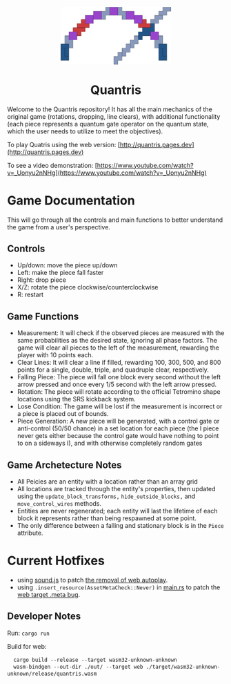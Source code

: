 <div align="center">

<img src="logo.svg" width="256px" />

# Quantris

</div>

Welcome to the Quantris repository! It has all the main mechanics of the original game (rotations, dropping, line clears), with additional functionality (each piece represents a quantum gate operator on the quantum state, which the user needs to utilize to meet the objectives).

To play Quatris using the web version: [http://quantris.pages.dev](http://quantris.pages.dev)

To see a video demonstration: [https://www.youtube.com/watch?v=_Uonyu2nNHg](https://www.youtube.com/watch?v=_Uonyu2nNHg)

# Game Documentation
This will go through all the controls and main functions to better understand the game from a user's perspective.

## Controls
+ Up/down: move the piece up/down
+ Left: make the piece fall faster
+ Right: drop piece
+ X/Z: rotate the piece clockwise/counterclockwise
+ R: restart

## Game Functions
+ Measurement: It will check if the observed pieces are measured with the same probabilities as the desired state, ignoring all phase factors. The game will clear all pieces to the left of the measurement, rewarding the player with 10 points each.
+ Clear Lines: It will clear a line if filled, rewarding 100, 300, 500, and 800 points for a single, double, triple, and quadruple clear, respectively.
+ Falling Piece: The piece will fall one block every second without the left arrow pressed and once every 1/5 second with the left arrow pressed.
+ Rotation: The piece will rotate according to the official Tetromino shape locations using the SRS kickback system.
+ Lose Condition: The game will be lost if the measurement is incorrect or a piece is placed out of bounds.
+ Piece Generation: A new piece will be generated, with a control gate or anti-control (50/50 chance) in a set location for each piece (the I piece never gets either because the control gate would have nothing to point to on a sideways I), and with otherwise completely random gates

## Game Archetecture Notes
+ All Peicies are an entity with a location rather than an array grid
+ All locations are tracked through the entity's properties, then updated using the `update_block_transforms,` `hide_outside_blocks,` and `move_control_wires` methods.
+ Entities are never regenerated; each entity will last the lifetime of each block it represents rather than being respawned at some point.
+ The only difference between a falling and stationary block is in the `Piece` attribute.

# Current Hotfixes
+ using [sound.js](out/sounds.js) to patch [the removal of web autoplay](https://developer.chrome.com/blog/web-audio-autoplay/#moving-forward).
+ using `.insert_resource(AssetMetaCheck::Never)` in [main.rs](src/main.rs) to patch the [web target .meta bug](https://github.com/bevyengine/bevy/issues/10157).

## Developer Notes
Run: `cargo run`

Build for web:
```
  cargo build --release --target wasm32-unknown-unknown
  wasm-bindgen --out-dir ./out/ --target web ./target/wasm32-unknown-unknown/release/quantris.wasm
```
